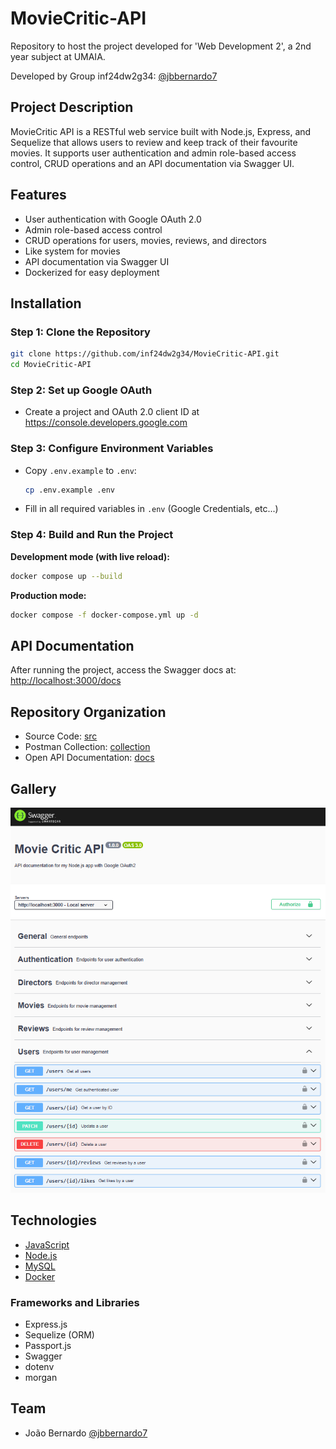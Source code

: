 # MovieCritic-API

Repository to host the project developed for 'Web Development 2', a 2nd year subject at UMAIA.

Developed by Group inf24dw2g34: [@jbbernardo7](https://github.com/jbbernardo7)

## Project Description

MovieCritic API is a RESTful web service built with Node.js, Express, and Sequelize that allows users to review and keep track of their favourite movies. It supports user authentication and admin role-based access control, CRUD operations and an API documentation via Swagger UI.

## Features

- User authentication with Google OAuth 2.0
- Admin role-based access control
- CRUD operations for users, movies, reviews, and directors
- Like system for movies
- API documentation via Swagger UI
- Dockerized for easy deployment

## Installation

### Step 1: Clone the Repository
```bash
git clone https://github.com/inf24dw2g34/MovieCritic-API.git
cd MovieCritic-API
```
### Step 2: Set up Google OAuth

- Create a project and OAuth 2.0 client ID at https://console.developers.google.com

### Step 3: Configure Environment Variables
- Copy `.env.example` to `.env`:
  ```bash
  cp .env.example .env
  ```
- Fill in all required variables in `.env` (Google Credentials, etc...)

### Step 4: Build and Run the Project

**Development mode (with live reload):**
```bash
docker compose up --build
```

**Production mode:**
```bash
docker compose -f docker-compose.yml up -d
```

## API Documentation

After running the project, access the Swagger docs at:  
[http://localhost:3000/docs](http://localhost:3000/docs)

## Repository Organization

* Source Code: [src](src/)
* Postman Collection: [collection](postman/)
* Open API Documentation: [docs](src/docs/)

## Gallery
![Documentation](images/openapi.PNG)

## Technologies

* [JavaScript](https://developer.mozilla.org/en-US/docs/Web/JavaScript)
* [Node.js](https://nodejs.org/en)
* [MySQL](https://www.mysql.com/)
* [Docker](https://www.docker.com/)

### Frameworks and Libraries

* Express.js
* Sequelize (ORM)
* Passport.js
* Swagger
* dotenv
* morgan

## Team
* João Bernardo [@jbbernardo7](https://github.com/jbbernardo7)
